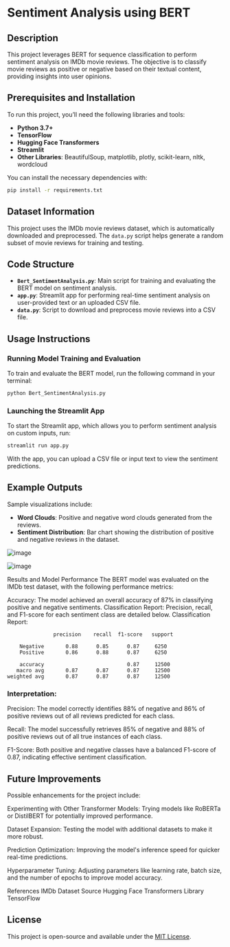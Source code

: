 # Sentiment Analysis using BERT

## Description
This project leverages BERT for sequence classification to perform sentiment analysis on IMDb movie reviews. The objective is to classify movie reviews as positive or negative based on their textual content, providing insights into user opinions.

## Prerequisites and Installation
To run this project, you’ll need the following libraries and tools:

- **Python 3.7+**
- **TensorFlow**
- **Hugging Face Transformers**
- **Streamlit**
- **Other Libraries**: BeautifulSoup, matplotlib, plotly, scikit-learn, nltk, wordcloud

You can install the necessary dependencies with:

```bash
pip install -r requirements.txt
```

## Dataset Information
This project uses the IMDb movie reviews dataset, which is automatically downloaded and preprocessed. The `data.py` script helps generate a random subset of movie reviews for training and testing.

## Code Structure
- **`Bert_SentimentAnalysis.py`**: Main script for training and evaluating the BERT model on sentiment analysis.
- **`app.py`**: Streamlit app for performing real-time sentiment analysis on user-provided text or an uploaded CSV file.
- **`data.py`**: Script to download and preprocess movie reviews into a CSV file.

## Usage Instructions

### Running Model Training and Evaluation
To train and evaluate the BERT model, run the following command in your terminal:

```bash
python Bert_SentimentAnalysis.py
```

### Launching the Streamlit App
To start the Streamlit app, which allows you to perform sentiment analysis on custom inputs, run:

```bash
streamlit run app.py
```

With the app, you can upload a CSV file or input text to view the sentiment predictions.

## Example Outputs
Sample visualizations include:

- **Word Clouds**: Positive and negative word clouds generated from the reviews.
- **Sentiment Distribution**: Bar chart showing the distribution of positive and negative reviews in the dataset.

![image](https://github.com/user-attachments/assets/2593716d-6003-4c33-b02a-c3dadf2ffa10)
 
![image](https://github.com/user-attachments/assets/bdeb48c8-53a8-4e0f-b435-e261334ab25e)



Results and Model Performance
The BERT model was evaluated on the IMDb test dataset, with the following performance metrics:

Accuracy: The model achieved an overall accuracy of 87% in classifying positive and negative sentiments.
Classification Report: Precision, recall, and F1-score for each sentiment class are detailed below.
Classification Report:

                   precision    recall  f1-score   support

        Negative       0.88      0.85      0.87     6250
        Positive       0.86      0.88      0.87     6250

        accuracy                           0.87     12500
       macro avg       0.87      0.87      0.87     12500
    weighted avg       0.87      0.87      0.87     12500

### Interpretation:

Precision: The model correctly identifies 88% of negative and 86% of positive reviews out of all reviews predicted for each class.

Recall: The model successfully retrieves 85% of negative and 88% of positive reviews out of all true instances of each class.

F1-Score: Both positive and negative classes have a balanced F1-score of 0.87, indicating effective sentiment classification.

## Future Improvements
Possible enhancements for the project include:

Experimenting with Other Transformer Models: Trying models like RoBERTa or DistilBERT for potentially improved performance.

Dataset Expansion: Testing the model with additional datasets to make it more robust.

Prediction Optimization: Improving the model's inference speed for quicker real-time predictions.

Hyperparameter Tuning: Adjusting parameters like learning rate, batch size, and the number of epochs to improve model accuracy.

References
IMDb Dataset Source
Hugging Face Transformers Library
TensorFlow

## License
This project is open-source and available under the [MIT License](LICENSE).

